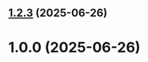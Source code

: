 ## [1.2.3](github.com/apandrianov/git-extended/compare/1.0.0...1.2.3) (2025-06-26)



# 1.0.0 (2025-06-26)



